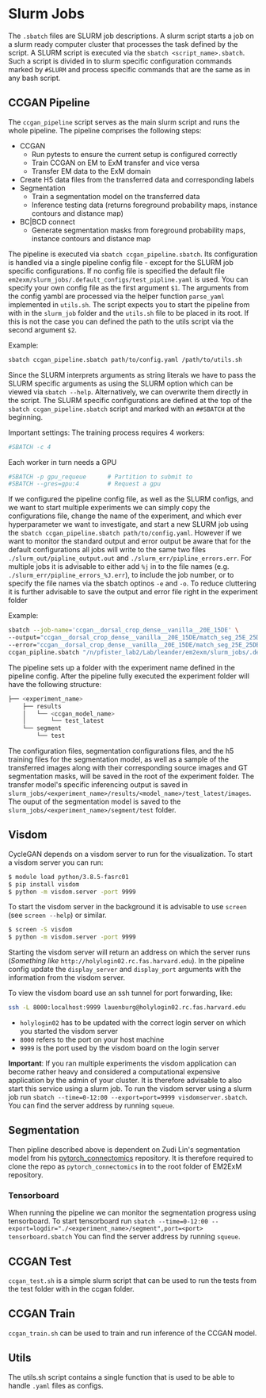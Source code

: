 # Slurm Jobs

The `.sbatch` files are SLURM job descriptions. A slurm script starts a job on a slurm ready computer cluster that processes the task defined by the script. A SLURM script is executed via the `sbatch <script_name>.sbatch`. Such a script is divided in to slurm specific configuration commands marked by `#SLURM` and process specific commands that are the same as in any bash script.

## CCGAN Pipeline

The `ccgan_pipeline` script serves as the main slurm script and runs the whole pipeline.
The pipeline comprises the following steps:

* CCGAN
    * Run pytests to ensure the current setup is configured correctly
    * Train CCGAN on EM to ExM transfer and vice versa
    * Transfer EM data to the ExM domain
* Create H5 data files from the transferred data and corresponding labels
* Segmentation
    * Train a segmentation model on the transferred data 
    * Inference testing data (returns foreground probability maps, instance contours and distance map)
* BC|BCD connect 
    * Generate segmentation masks from foreground probability maps, instance contours and distance map

The pipeline is executed via `sbatch ccgan_pipeline.sbatch`. Its configuration is handled via a single pipeline config file - except for the SLURM job specific configurations. If no config file is specified the default file `em2exm/slurm_jobs/.default_configs/test_pipline.yaml` is used. You can specify your own config file as the first argument `$1`. The arguments from the config yambl are processed via the helper function `parse_yaml` implemented in `utils.sh`. The script expects you to start the pipeline from with in the `slurm_job` folder and the `utils.sh` file to be placed in its root. If this is not the case you can defined the path to the utils script via the second argument `$2`.

Example:
```bash
sbatch ccgan_pipeline.sbatch path/to/config.yaml /path/to/utils.sh
```

Since the SLURM interprets arguments as string literals we have to pass the SLURM specific arguments as using the SLURM option which can be viewed via `sbatch --help`. Alternatively, we can overwrite them directly in the script. The SLURM specific configurations are defined at the top of the `sbatch ccgan_pipeline.sbatch` script and marked with an `##SBATCH` at the beginning. 

Important settings:
The training process requires 4 workers:
```bash
#SBATCH -c 4                
```
Each worker in turn needs a GPU
```bash
#SBATCH -p gpu_requeue      # Partition to submit to
#SBATCH --gres=gpu:4	    # Request a gpu
```

If we configured the pipeline config file, as well as the SLURM configs, and we want to start multiple experiments we can simply copy the configurations file, change the name of the experiment, and which ever hyperparameter we want to investigate, and start a new SLURM job using the `sbatch ccgan_pipeline.sbatch path/to/config.yaml`. However if we want to monitor the standard output and error output be aware that for the default configurations all jobs will write to the same two files `./slurm_out/pipline_output.out` and `./slurm_err/pipline_errors.err`. For multiple jobs it is advisable to either add `%j` in to the file names (e.g. `./slurm_err/pipline_errors_%J.err`), to include the job number, or to specify the file names via the sbatch optinos `-e` and `-o`. To reduce cluttering it is further advisable to save the output and error file right in the experiment folder

Example:
```bash
sbatch --job-name='ccgan__dorsal_crop_dense__vanilla__20E_15DE' \
--output="ccgan__dorsal_crop_dense__vanilla__20E_15DE/match_seg_25E_25DE_VANILLA.out" \
--error="ccgan__dorsal_crop_dense__vanilla__20E_15DE/match_seg_25E_25DE_VANILLA.err" \
ccgan_pipline.sbatch "/n/pfister_lab2/Lab/leander/em2exm/slurm_jobs/.default_configs/ccgan__dorsal_crop_dense__vanilla__20E_15DE.yaml" 
```

The pipeline sets up a folder with the experiment name defined in the pipeline config. After the pipeline fully executed the experiment folder will have the following structure:

```bash
├── <experiment_name>
    ├── results
    │   └── <ccgan_model_name>
    │       └── test_latest
    └── segment
        └── test
```

The configuration files, segmentation configurations files, and the h5 training files for the segmentation model, as well as a sample of the transferred images along with their corresponding source images and GT segmentation masks, will be saved in the root of the experiment folder. The transfer model's specific inferencing output is saved in `slurm_jobs/<experiment_name>/results/<model_name>/test_latest/images`. The ouput of the segmentation model is saved to the `slurm_jobs/<experiment_name>/segment/test` folder.

## Visdom

CycleGAN depends on a visdom server to run for the visualization. To start a visdom server you can run:

```bash 
$ module load python/3.8.5-fasrc01
$ pip install visdom 
$ python -m visdom.server -port 9999
```

To start the visdom server in the background it is advisable to use `screen` (see `screen --help`) or similar.
```bash
$ screen -S visdom
$ python -m visdom.server -port 9999
```

Starting the visdom server will return an address on which the server runs (*Something like* `http://holylogin02.rc.fas.harvard.edu`). In the pipeline config update the `display_server` and `display_port` arguments with the information from the visdom server.

To view the visdom board use an ssh tunnel for port forwarding, like:
```bash
ssh -L 8000:localhost:9999 lauenburg@holylogin02.rc.fas.harvard.edu
```
- `holylogin02` has to be updated with the correct login server on which you started the visdom server
- `8000` refers to the port on your host machine
- `9999` is the port used by the visdom board on the login server

**Important**: 
If you ran multiple experiments the visdom application can become rather heavy and considered a computational expensive application by the admin of your cluster. It is therefore advisable to also start this service using a slurm job. To run the visdom server using a slurm job run `sbatch --time=0-12:00 --export=port=9999 visdomserver.sbatch`. You can find the server address by running `squeue`.

## Segmentation

Then pipline described above is dependent on Zudi Lin's segmentation model from his [pytorch_connectomics](https://github.com/zudi-lin/pytorch_connectomics) repository. It is therefore required to clone the repo as `pytorch_connectomics` in to the root folder of EM2ExM repository. 

### Tensorboard
When running the pipeline we can monitor the segmentation progress using tensorboard. 
To start tensorboard run `sbatch --time=0-12:00 --export=logdir="./<experiment_name>/segment",port=<port> tensorboard.sbatch`
You can find the server address by running `squeue`.

## CCGAN Test

`ccgan_test.sh` is a simple slurm script that can be used to run the tests from the test folder with in the ccgan folder.

## CCGAN Train

`ccgan_train.sh` can be used to train and run inference of the CCGAN model.

## Utils 

The utils.sh script contains a single function that is used to be able to handle `.yaml` files as configs.

